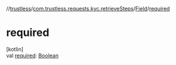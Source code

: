 //[trustless](../../../index.md)/[com.trustless.requests.kyc.retrieveSteps](../index.md)/[Field](index.md)/[required](required.md)

# required

[kotlin]\
val [required](required.md): [Boolean](https://kotlinlang.org/api/latest/jvm/stdlib/kotlin/-boolean/index.html)
